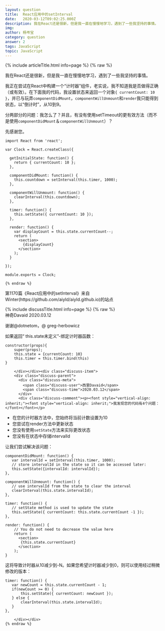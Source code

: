 ```yaml
---
layout: question
title:  React应用中的setInterval
date:   2020-03-12T09:02:25.000Z
description: 我在React还是很新，但是我一直在慢慢地学习，遇到了一些我坚持的事情。 我正在尝试在React中构建一个“计时器”组件，老实说，我不知道我是否做得正...
img: 
author: 杨岑宝
category: question
answer: 2
tags: JavaScript
topic: JavaScript
---
```

<div class="article-root">
  <div class="article">
    {% include articleTitle.html info=page %}
    {% raw %}
    <div class="article-content"><p><font style="vertical-align: inherit;"><font style="vertical-align: inherit;">我在React还是很新，但是我一直在慢慢地学习，遇到了一些我坚持的事情。 </font></font></p>

<p><font style="vertical-align: inherit;"><font style="vertical-align: inherit;">我正在尝试在React中构建一个“计时器”组件，老实说，我不知道我是否做得正确（或有效）。</font><font style="vertical-align: inherit;">在下面我的代码，我设置状态来返回一个对象</font></font><code>{ currentCount: 10 }</code><font style="vertical-align: inherit;"><font style="vertical-align: inherit;">，并已与玩弄</font></font><code>componentDidMount</code><font style="vertical-align: inherit;"><font style="vertical-align: inherit;">，</font></font><code>componentWillUnmount</code><font style="vertical-align: inherit;"><font style="vertical-align: inherit;">和</font></font><code>render</code><font style="vertical-align: inherit;"><font style="vertical-align: inherit;">我只能得到状态，以“倒计时”，从10到9。</font></font></p>

<p><font style="vertical-align: inherit;"><font style="vertical-align: inherit;">分两部分的问题：我怎么了？</font><font style="vertical-align: inherit;">并且，有没有使用setTimeout的更有效方法（而不是使用</font></font><code>componentDidMount</code><font style="vertical-align: inherit;"><font style="vertical-align: inherit;">＆</font></font><code>componentWillUnmount</code><font style="vertical-align: inherit;"><font style="vertical-align: inherit;">）？</font></font></p>

<p><font style="vertical-align: inherit;"><font style="vertical-align: inherit;">先感谢您。</font></font></p>

<pre><code>import React from 'react';<font></font>
<font></font>
var Clock = React.createClass({<font></font>
<font></font>
  getInitialState: function() {<font></font>
    return { currentCount: 10 };<font></font>
  },<font></font>
<font></font>
  componentDidMount: function() {<font></font>
    this.countdown = setInterval(this.timer, 1000);<font></font>
  },<font></font>
<font></font>
  componentWillUnmount: function() {<font></font>
    clearInterval(this.countdown);<font></font>
  },<font></font>
<font></font>
  timer: function() {<font></font>
    this.setState({ currentCount: 10 });<font></font>
  },<font></font>
<font></font>
  render: function() {<font></font>
    var displayCount = this.state.currentCount--;<font></font>
    return (<font></font>
      &lt;section&gt;<font></font>
        {displayCount}<font></font>
      &lt;/section&gt;<font></font>
    );<font></font>
  }<font></font>
<font></font>
});<font></font>
<font></font>
module.exports = Clock;<font></font>
</code></pre></div>
    {% endraw %}
  </div>
  <p class="winter_mark">第1170篇《React应用中的setInterval》来自Winter(https://github.com/aiyld/aiyld.github.io)的站点</p>
  <div class="discuss-wrapper">
    {% include discussTitle.html info=page %}
    {% raw %}
    <div class="discuss-item">
        <div class="discuss-parent">
          <div class="discuss-meta">
            <span class="discuss-user">神奇Davaid</span>
            <span class="discuss-time">2020.03.12</span>
          </div>
          <div class="discuss-comment"><p><font style="vertical-align: inherit;"><font style="vertical-align: inherit;">谢谢@dotnetom，@ greg-herbowicz</font></font></p>

<p><font style="vertical-align: inherit;"><font style="vertical-align: inherit;">如果返回“ this.state未定义”-绑定计时器函数：</font></font></p>

<pre><code>constructor(props){<font></font>
    super(props);<font></font>
    this.state = {currentCount: 10}<font></font>
    this.timer = this.timer.bind(this)<font></font>
}<font></font>
</code></pre></div>
        </div></div><div class="discuss-item">
        <div class="discuss-parent">
          <div class="discuss-meta">
            <span class="discuss-user">西里Davaid</span>
            <span class="discuss-time">2020.03.12</span>
          </div>
          <div class="discuss-comment"><p><font style="vertical-align: inherit;"><font style="vertical-align: inherit;">我发现您的代码有4个问题：</font></font></p>

<ul>
<li><font style="vertical-align: inherit;"><font style="vertical-align: inherit;">在您的计时器方法中，您始终将当前计数设置为10</font></font></li>
<li><font style="vertical-align: inherit;"><font style="vertical-align: inherit;">您尝试在render方法中更新状态</font></font></li>
<li><font style="vertical-align: inherit;"><font style="vertical-align: inherit;">您没有使用</font></font><code>setState</code><font style="vertical-align: inherit;"><font style="vertical-align: inherit;">方法来实际更改状态</font></font></li>
<li><font style="vertical-align: inherit;"><font style="vertical-align: inherit;">您没有在状态中存储intervalId</font></font></li>
</ul>

<p><font style="vertical-align: inherit;"><font style="vertical-align: inherit;">让我们尝试解决该问题：</font></font></p>

<pre><code>componentDidMount: function() {<font></font>
   var intervalId = setInterval(this.timer, 1000);<font></font>
   // store intervalId in the state so it can be accessed later:<font></font>
   this.setState({intervalId: intervalId});<font></font>
},<font></font>
<font></font>
componentWillUnmount: function() {<font></font>
   // use intervalId from the state to clear the interval<font></font>
   clearInterval(this.state.intervalId);<font></font>
},<font></font>
<font></font>
timer: function() {<font></font>
   // setState method is used to update the state<font></font>
   this.setState({ currentCount: this.state.currentCount -1 });<font></font>
},<font></font>
<font></font>
render: function() {<font></font>
    // You do not need to decrease the value here<font></font>
    return (<font></font>
      &lt;section&gt;<font></font>
       {this.state.currentCount}<font></font>
      &lt;/section&gt;<font></font>
    );<font></font>
}<font></font>
</code></pre>

<p><font style="vertical-align: inherit;"><font style="vertical-align: inherit;">这将导致计时器从10减少到-N。</font><font style="vertical-align: inherit;">如果您希望计时器减少到0，则可以使用经过稍微修改的版本：</font></font></p>

<pre><code>timer: function() {<font></font>
   var newCount = this.state.currentCount - 1;<font></font>
   if(newCount &gt;= 0) { <font></font>
       this.setState({ currentCount: newCount });<font></font>
   } else {<font></font>
       clearInterval(this.state.intervalId);<font></font>
   }<font></font>
},<font></font>
</code></pre></div>
        </div></div>
    {% endraw %}
  </div>
<div>
